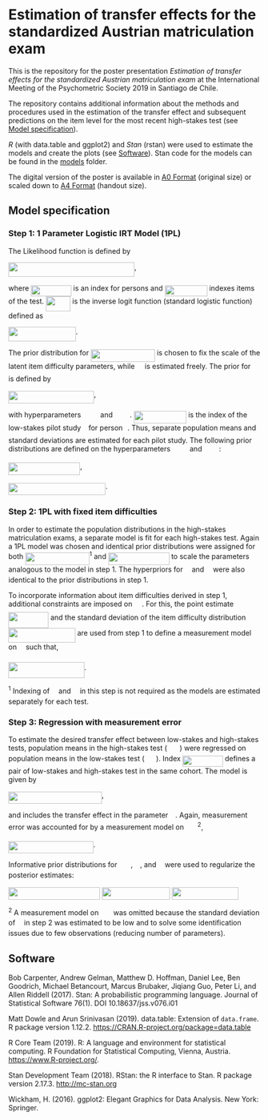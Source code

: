 # Estimation of transfer effects for the standardized Austrian matriculation exam
This is the repository for the poster presentation *Estimation of transfer effects for the standardized Austrian matriculation exam* at the International Meeting of the Psychometric Society 2019 in Santiago de Chile.

The repository contains additional information about the methods and procedures used in the estimation of the transfer effect and subsequent predictions on the item level for the most recent high-stakes test (see [Model specification](#model-specification)).

*R* (with data.table and ggplot2) and *Stan* (rstan) were used to estimate the models and create the plots (see [Software](#software)). Stan code for the models can be found in the [models](models/) folder.

The digital version of the poster is available in [A0 Format](transfer_effect_poster_A0.pdf) (original size) or scaled down to [A4 Format](transfer_effect_poster_A4.pdf) (handout size).

## Model specification
### Step 1: 1 Parameter Logistic IRT Model (1PL)
The Likelihood function is defined by

<img src="/tex/1fcb149bf2c2f0f382f7e4ed952f290c.svg?invert_in_darkmode&sanitize=true" align=middle width=251.98622790000002pt height=29.534320200000014pt/>,

where <img src="/tex/6e5449fbf7d5e13f0a2d97818795d655.svg?invert_in_darkmode&sanitize=true" align=middle width=80.84546909999997pt height=22.465723500000017pt/> is an index for persons and <img src="/tex/f9fd5b3e4692d6e96f7241b3ee283314.svg?invert_in_darkmode&sanitize=true" align=middle width=85.07302649999998pt height=22.465723500000017pt/> indexes items of the test. <img src="/tex/6f200ebb1186cca7e871aae8ed8b1801.svg?invert_in_darkmode&sanitize=true" align=middle width=48.79013534999999pt height=29.534320200000014pt/> is the inverse logit function (standard logistic function) defined as

<img src="/tex/f5716dbebd2262454c139254c47f3f81.svg?invert_in_darkmode&sanitize=true" align=middle width=134.79651239999998pt height=29.534320200000014pt/>.

The prior distribution for <img src="/tex/0f223ba37b1ea091f604b634a5f9c158.svg?invert_in_darkmode&sanitize=true" align=middle width=128.14219275pt height=24.65753399999998pt/> is chosen to fix the scale of the latent item difficulty parameters, while <img src="/tex/f166369f3ef0a7ff052f1e9bbf57d2e2.svg?invert_in_darkmode&sanitize=true" align=middle width=12.36779114999999pt height=22.831056599999986pt/> is estimated freely. The prior for <img src="/tex/f166369f3ef0a7ff052f1e9bbf57d2e2.svg?invert_in_darkmode&sanitize=true" align=middle width=12.36779114999999pt height=22.831056599999986pt/> is defined by

<img src="/tex/ca2a689a5ce5d9afcd6ba617a2afc922.svg?invert_in_darkmode&sanitize=true" align=middle width=171.21006539999996pt height=24.65753399999998pt/>,

with hyperparameters <img src="/tex/da6239365b75f716cc2425929ee5d820.svg?invert_in_darkmode&sanitize=true" align=middle width=30.70450844999999pt height=14.15524440000002pt/> and <img src="/tex/76d7568afe261f1f0f810cc4e00bc52b.svg?invert_in_darkmode&sanitize=true" align=middle width=30.19268999999999pt height=14.15524440000002pt/>. <img src="/tex/0664f0fbbe7e3e01a7c6926cbe00cee0.svg?invert_in_darkmode&sanitize=true" align=middle width=105.15336314999999pt height=24.65753399999998pt/> is the index of the low-stakes pilot study <img src="/tex/3e18a4a28fdee1744e5e3f79d13b9ff6.svg?invert_in_darkmode&sanitize=true" align=middle width=7.11380504999999pt height=14.15524440000002pt/> for person <img src="/tex/77a3b857d53fb44e33b53e4c8b68351a.svg?invert_in_darkmode&sanitize=true" align=middle width=5.663225699999989pt height=21.68300969999999pt/>. Thus, separate population means and standard deviations are estimated for each pilot study. The following prior distributions are defined on the hyperparameters <img src="/tex/da6239365b75f716cc2425929ee5d820.svg?invert_in_darkmode&sanitize=true" align=middle width=30.70450844999999pt height=14.15524440000002pt/> and <img src="/tex/76d7568afe261f1f0f810cc4e00bc52b.svg?invert_in_darkmode&sanitize=true" align=middle width=30.19268999999999pt height=14.15524440000002pt/>:

<img src="/tex/d586571212cd5d0b68c9447ecbfdd480.svg?invert_in_darkmode&sanitize=true" align=middle width=143.4442185pt height=24.65753399999998pt/>,

<img src="/tex/dffae2ec65f9c95bbf706839335a42b8.svg?invert_in_darkmode&sanitize=true" align=middle width=194.43921749999998pt height=24.65753399999998pt/>.

### Step 2: 1PL with fixed item difficulties
In order to estimate the population distributions in the high-stakes matriculation exams, a separate model is fit for each high-stakes test. Again a 1PL model was chosen and identical prior distributions were assigned for both <img src="/tex/1e4b0d490591ee5c595c32ad268f1a5b.svg?invert_in_darkmode&sanitize=true" align=middle width=128.55690044999997pt height=24.65753399999998pt/><sup>1</sup> and <img src="/tex/59dcb17834533326c2216b3f4384fe99.svg?invert_in_darkmode&sanitize=true" align=middle width=122.0833581pt height=24.65753399999998pt/> to scale the parameters analogous to the model in step 1. The hyperpriors for <img src="/tex/07617f9d8fe48b4a7b3f523d6730eef0.svg?invert_in_darkmode&sanitize=true" align=middle width=9.90492359999999pt height=14.15524440000002pt/> and <img src="/tex/8cda31ed38c6d59d14ebefa440099572.svg?invert_in_darkmode&sanitize=true" align=middle width=9.98290094999999pt height=14.15524440000002pt/> were also identical to the prior distributions in step 1.

To incorporate information about item difficulties derived in step 1, additional constraints are imposed on <img src="/tex/d03f98cb70df5aa6597689da142dc0af.svg?invert_in_darkmode&sanitize=true" align=middle width=15.402472799999991pt height=22.831056599999986pt/>. For this, the point estimate <img src="/tex/31450a3b1a78ed87610234758ca69bce.svg?invert_in_darkmode&sanitize=true" align=middle width=80.23395764999998pt height=31.50689519999998pt/> and the standard deviation of the item difficulty distribution <img src="/tex/79a8587ca18ba71ac4191b400b0b02d1.svg?invert_in_darkmode&sanitize=true" align=middle width=133.76533995pt height=29.424786600000015pt/> are used from step 1 to define a measurement model on <img src="/tex/8217ed3c32a785f0b5aad4055f432ad8.svg?invert_in_darkmode&sanitize=true" align=middle width=10.16555099999999pt height=22.831056599999986pt/> such that,

<img src="/tex/f9d4748142422dabf8e6665b2819bd77.svg?invert_in_darkmode&sanitize=true" align=middle width=151.73807879999998pt height=31.50689519999998pt/>.

<sup>1</sup> Indexing of <img src="/tex/07617f9d8fe48b4a7b3f523d6730eef0.svg?invert_in_darkmode&sanitize=true" align=middle width=9.90492359999999pt height=14.15524440000002pt/> and <img src="/tex/8cda31ed38c6d59d14ebefa440099572.svg?invert_in_darkmode&sanitize=true" align=middle width=9.98290094999999pt height=14.15524440000002pt/> in this step is not required as the models are estimated separately for each test.

### Step 3: Regression with measurement error
To estimate the desired transfer effect between low-stakes and high-stakes tests, population means in the high-stakes test (<img src="/tex/222342d8dd993419ad878b7a0eb4b760.svg?invert_in_darkmode&sanitize=true" align=middle width=25.056502349999988pt height=14.15524440000002pt/>) were regressed on population means in the low-stakes test (<img src="/tex/439a07a0295ec9157cfaaeca943ab3fd.svg?invert_in_darkmode&sanitize=true" align=middle width=23.30877284999999pt height=14.15524440000002pt/>). Index <img src="/tex/bc1e8c0bf7bfc6dba8044e71e1f309a5.svg?invert_in_darkmode&sanitize=true" align=middle width=80.54869184999998pt height=21.68300969999999pt/> defines a pair of low-stakes and high-stakes test in the same cohort. The model is given by

<img src="/tex/3e0770d87fd75e9e8416800ba39a719c.svg?invert_in_darkmode&sanitize=true" align=middle width=186.84682169999996pt height=24.65753399999998pt/>,

and includes the transfer effect in the parameter <img src="/tex/c745b9b57c145ec5577b82542b2df546.svg?invert_in_darkmode&sanitize=true" align=middle width=10.57650494999999pt height=14.15524440000002pt/>. Again, measurement error was accounted for by a measurement model on <img src="/tex/439a07a0295ec9157cfaaeca943ab3fd.svg?invert_in_darkmode&sanitize=true" align=middle width=23.30877284999999pt height=14.15524440000002pt/><sup>2</sup>,

<img src="/tex/e1057fd31a2c66fb21610b72516467e7.svg?invert_in_darkmode&sanitize=true" align=middle width=169.82528969999998pt height=24.65753399999998pt/>.

Informative prior distributions for <img src="/tex/439a07a0295ec9157cfaaeca943ab3fd.svg?invert_in_darkmode&sanitize=true" align=middle width=23.30877284999999pt height=14.15524440000002pt/>, <img src="/tex/c745b9b57c145ec5577b82542b2df546.svg?invert_in_darkmode&sanitize=true" align=middle width=10.57650494999999pt height=14.15524440000002pt/>, and <img src="/tex/0fe1677705e987cac4f589ed600aa6b3.svg?invert_in_darkmode&sanitize=true" align=middle width=9.046852649999991pt height=14.15524440000002pt/> were used to regularize the posterior estimates:

<img src="/tex/ba015120db66bb94c2aeae261513378d.svg?invert_in_darkmode&sanitize=true" align=middle width=183.44591594999997pt height=24.65753399999998pt/>

<img src="/tex/a943850d78cfa8ae855f2dd5b6940409.svg?invert_in_darkmode&sanitize=true" align=middle width=135.27975615pt height=24.65753399999998pt/>

<img src="/tex/bd20d2a7ab29c72e77209f43d065dc06.svg?invert_in_darkmode&sanitize=true" align=middle width=133.75009229999998pt height=24.65753399999998pt/>

<sup>2</sup> A measurement model on <img src="/tex/8f952fb9309653919e9e2071f70b86a9.svg?invert_in_darkmode&sanitize=true" align=middle width=21.55108559999999pt height=14.15524440000002pt/> was omitted because the standard deviation of <img src="/tex/07617f9d8fe48b4a7b3f523d6730eef0.svg?invert_in_darkmode&sanitize=true" align=middle width=9.90492359999999pt height=14.15524440000002pt/> in step 2 was estimated to be low and to solve some identification issues due to few observations (reducing number of parameters).

## Software
Bob Carpenter, Andrew Gelman, Matthew D. Hoffman, Daniel Lee, Ben Goodrich, Michael Betancourt, Marcus Brubaker, Jiqiang Guo, Peter Li, and Allen Riddell (2017). Stan: A probabilistic programming language. Journal of Statistical Software 76(1). DOI 10.18637/jss.v076.i01

Matt Dowle and Arun Srinivasan (2019). data.table: Extension of
`data.frame`. R package version 1.12.2.
https://CRAN.R-project.org/package=data.table

R Core Team (2019). R: A language and environment for statistical
computing. R Foundation for Statistical Computing, Vienna, Austria.
https://www.R-project.org/.

Stan Development Team (2018). RStan: the R interface to Stan. R package version 2.17.3.   http://mc-stan.org

Wickham, H. (2016). ggplot2: Elegant Graphics for Data Analysis.
  New York: Springer.
